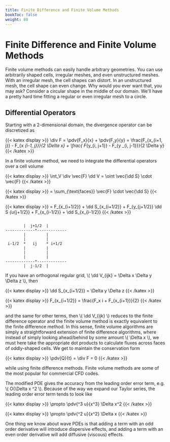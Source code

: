 ```yaml
---
title: Finite Difference and Finite Volume Methods
bookToc: false
weight: 80
---
```



# Finite Difference and Finite Volume Methods

Finite volume methods can easily handle arbitrary geometries. You can use arbitrarily shaped cells, irregular meshes, and even unstructured meshes. With an irregular mesh, the cell shapes can distort. In an unstructured mesh, the cell shape can even change. Why would you ever want that, you may ask? Consider a circular shape in the middle of our domain. We'll have a pretty hard time fitting a regular or even irregular mesh to a circle.

## Differential Operators

Starting with a 2-dimensional domain, the divergence operator can be discretized as


{{< katex display >}}
\div F = \pdv{F_x}{x} + \pdv{F_y}{y} = \frac{F_{x_{i+1, j}} - F_{x _{i-1, j}}}{2 \Delta x} + \frac{ F_{y_{i, j+1}} - F_{y _{i, j-1}}}{2 \Delta y}
{{< /katex >}}


In a finite volume method, we need to integrate the differential operators over a cell volume



{{< katex display >}}
\int_V \div \vec{F} \dd V = \oint \vec{\dd S} \cdot \vec{F}
{{< /katex >}}


{{< katex display >}}
= \sum_{\text{faces}} \vec{F} \cdot \vec{\dd S}
{{< /katex >}}


{{< katex display >}}
= F_{x_{i+1/2}} + \dd S_{x_{i+1/2}} + F_{y_{j+1/2}} \dd S _{u_{j+1/2}} + F_{x_{i-1/2}} + \dd S_{x_{i-1/2}} 
{{< /katex >}}
 


```

        |  j+1/2  |
-------------*-------------
        |         |          
        |         |          
 i-1/2  *   ij    * i+1/2         
        |         |          
        |         |          
        |         |          
-------------*-------------
        |  j-1/2  |       
```


If you have an orthogonal regular grid, \\( \dd V_{ijk} = \Delta x \Delta y \Delta z \\), then 

{{< katex display >}}
\dd S_{x_{i+1/2}} = \Delta y \Delta z
{{< /katex >}}


{{< katex display >}}
F_{x_{i+1/2}} = \frac{F_x i + F_{x_{i+1}}}{2}
{{< /katex >}}

and the same for other terms, then \\( \dd V_{ijk} \\) reduces to the finite difference operator and the finite volume method is exactly equivalent to the finite difference method. In this sense, finite volume algorithms are simply a straightforward extension of finite difference algorithms, where instead of simply looking ahead/behind by some amount \\( \Delta x \\), we must here take the appropriate dot products to calculate fluxes across faces of oddly-shaped cells. We get to maintain the conservation form


{{< katex display >}}
\pdv{Q}{t} = \div F = 0
{{< /katex >}}


while using finite difference methods. Finite volume methods are some of the most popular for commercial CFD codes.


<!-- Questions for next class:

 - Project 3.2: when we set the initial value at t=0 and we have periodic boundary conditions set, are we supposed to wrap the function around the boundary or just evaluate it on the given interval?
    just apply boundary conditions after each step
    you can also set an integer jp1 = 1 + mod(j, jmax) so u_j+1 = u(jp1) and u_j-1 = u(jm1) where jm1 = jmax - mod(jmax + 1 - j, jmax)
 - Project 3.2: Is the step function a regular heaviside step function, or a finite-width square wave like the one in project 1? If it's step, how are we supposed to manage periodic boundary conditions? -->



The modified PDE gives the accuracy from the leading order error term, e.g. \\( O(\Delta x ^2 \\). Because of the way we expand our Taylor series, the leading order error term tends to look like


{{< katex display >}}
\propto \pdv{^3 u}{x^3} \Delta x^2
{{< /katex >}}


{{< katex display >}}
\propto \pdv{^2 u}{x^2} \Delta x
{{< /katex >}}


One thing we know about wave PDEs is that adding a term with an odd order derivative will introduce dispersive effects, and adding a term with an even order derivative will add diffusive (viscous) effects. 

